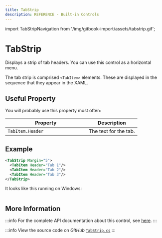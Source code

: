 ```yaml
---
title: TabStrip
description: REFERENCE - Built-in Controls
---
```


import TabStripNavigation from '/img/gitbook-import/assets/tabstrip.gif';

# TabStrip

Displays a strip of tab headers. You can use this control as a horizontal menu.

The tab strip is comprised `<TabItem>` elements. These are displayed in the sequence that they appear in the XAML. 

## Useful Property

You will probably use this property most often:

<table><thead><tr><th width="244">Property</th><th>Description</th></tr></thead><tbody><tr><td><code>TabItem.Header</code></td><td>The text for the tab.</td></tr></tbody></table>

## Example

```xml
<TabStrip Margin="5">
  <TabItem Header="Tab 1"/>
  <TabItem Header="Tab 2"/>
  <TabItem Header="Tab 3"/>
</TabStrip>
```

It looks like this running on Windows:

<img src={TabStripNavigation} alt="" />

## More Information

:::info
For the complete API documentation about this control, see [here](http://reference.avaloniaui.net/api/Avalonia.Controls.Primitives/TabStrip/).
:::

:::info
View the source code on _GitHub_ [`TabStrip.cs`](https://github.com/AvaloniaUI/Avalonia/blob/master/src/Avalonia.Controls/Primitives/TabStrip.cs)
:::
